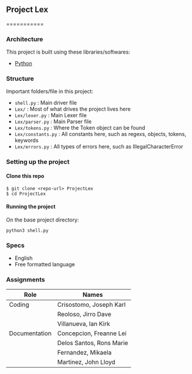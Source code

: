 ## Project Lex
===========

###  Architecture

This project is built using these libraries/softwares:

- [Python](https://www.python.org/)

### Structure

Important folders/file in this project:

- `shell.py` : Main driver file
- `Lex/` : Most of what drives the project lives here
- `Lex/lexer.py` : Main Lexer file
- `Lex/parser.py` : Main Parser file
- `Lex/tokens.py` : Where the Token object can be found
- `Lex/constants.py` : All constants here, such as regexs, objects, tokens, keywords
- `Lex/errors.py` : All types of errors here, such as IllegalCharacterError

### Setting up the project

#### Clone this repo

```
$ git clone <repo-url> ProjectLex
$ cd ProjectLex
```

#### Running the project

On the base project directory:
```
python3 shell.py
```


### Specs

- English
- Free formatted language 

### Assignments

| Role                   | Names                                                                       |
|------------------------|-----------------------------------------------------------------------------|
| Coding                 | Crisostomo, Joseph Karl                                                     |
|                        | Reoloso, Jirro Dave                                                         |
|                        | Villanueva, Ian Kirk                                                        |
| Documentation          | Concepcion, Freanne Lei                                                     |
|                        | Delos Santos, Rons Marie                                                    |
|                        | Fernandez, Mikaela                                                          |
|                        | Martinez, John Lloyd                                                        |
